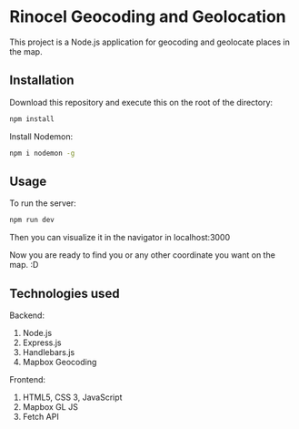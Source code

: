 # Rinocel Geocoding and Geolocation

This project is a Node.js application for geocoding and geolocate places in the map.

## Installation

Download this repository and execute this on the root of the directory:

```bash
npm install
```

Install Nodemon:

```bash
npm i nodemon -g
```

## Usage

To run the server:

```bash
npm run dev
```

Then you can visualize it in the navigator in localhost:3000

Now you are ready to find you or any other coordinate you want on the map. :D

## Technologies used

Backend:
1. Node.js
2. Express.js
3. Handlebars.js
4. Mapbox Geocoding

Frontend:
1. HTML5, CSS 3, JavaScript
2. Mapbox GL JS
3. Fetch API

